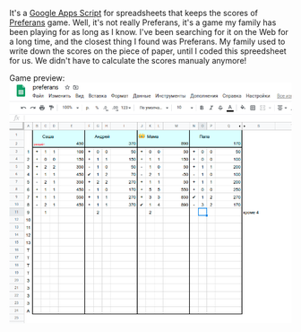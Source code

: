 It's a [Google Apps Script](https://developers.google.com/apps-script) for spreadsheets that keeps the scores of [Preferans](https://en.wikipedia.org/wiki/Preferans) game. Well, it's not really Preferans, it's a game my family has been playing for as long as I know. I've been searching for it on the Web for a long time, and the closest thing I found was Preferans.
My family used to write down the scores on the piece of paper, until I coded this spreedsheet for us. We didn't have to calculate the scores manualy anymore!

Game preview:
![game preview](https://github.com/RAleksa/preferance-scores/blob/master/preferans_preview.png)
